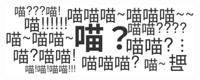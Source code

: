 ![miao.svg](https://raw.githubusercontent.com/LingMi-sama/LingMi-sama/master/miao.svg)
<!-- [![Top Langs](https://github-readme-stats.vercel.app/api/top-langs/?username=LingMi-sama&theme=flag-india)] -->

